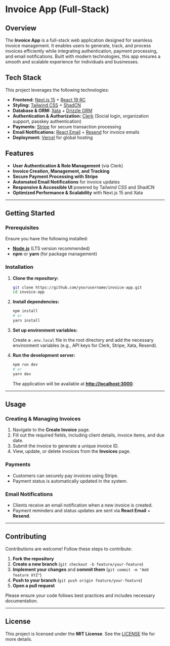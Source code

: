 # Invoice App (Full-Stack)

## Overview

The **Invoice App** is a full-stack web application designed for seamless invoice management. It enables users to generate, track, and process invoices efficiently while integrating authentication, payment processing, and email notifications. Built with modern technologies, this app ensures a smooth and scalable experience for individuals and businesses.

## Tech Stack

This project leverages the following technologies:

- **Frontend:** [Next.js 15](https://nextjs.org/) + [React 19 RC](https://react.dev/)
- **Styling:** [Tailwind CSS](https://tailwindcss.com/) + [ShadCN](https://ui.shadcn.com/)
- **Database & ORM:** [Xata](https://xata.io/) + [Drizzle ORM](https://orm.drizzle.team/)
- **Authentication & Authorization:** [Clerk](https://clerk.dev/) (Social login, organization support, passkey authentication)
- **Payments:** [Stripe](https://stripe.com/) for secure transaction processing
- **Email Notifications:** [React Email](https://react.email/) + [Resend](https://resend.com/) for invoice emails
- **Deployment:** [Vercel](https://vercel.com/) for global hosting

## Features

- **User Authentication & Role Management** (via Clerk)
- **Invoice Creation, Management, and Tracking**
- **Secure Payment Processing with Stripe**
- **Automated Email Notifications** for invoice updates
- **Responsive & Accessible UI** powered by Tailwind CSS and ShadCN
- **Optimized Performance & Scalability** with Next.js 15 and Xata

---

## Getting Started

### Prerequisites

Ensure you have the following installed:

- **[Node.js](https://nodejs.org/)** (LTS version recommended)
- **npm** or **yarn** (for package management)

### Installation

1. **Clone the repository:**

   ```sh
   git clone https://github.com/yourusername/invoice-app.git
   cd invoice-app
   ```

2. **Install dependencies:**

   ```sh
   npm install
   # or
   yarn install
   ```

3. **Set up environment variables:**

   Create a `.env.local` file in the root directory and add the necessary environment variables (e.g., API keys for Clerk, Stripe, Xata, Resend).

4. **Run the development server:**

   ```sh
   npm run dev
   # or
   yarn dev
   ```

   The application will be available at **[http://localhost:3000](http://localhost:3000)**.

---

## Usage

### Creating & Managing Invoices

1. Navigate to the **Create Invoice** page.
2. Fill out the required fields, including client details, invoice items, and due date.
3. Submit the invoice to generate a unique invoice ID.
4. View, update, or delete invoices from the **Invoices** page.

### Payments

- Customers can securely pay invoices using Stripe.
- Payment status is automatically updated in the system.

### Email Notifications

- Clients receive an email notification when a new invoice is created.
- Payment reminders and status updates are sent via **React Email** + **Resend**.

---

## Contributing

Contributions are welcome! Follow these steps to contribute:

1. **Fork the repository**
2. **Create a new branch** (`git checkout -b feature/your-feature`)
3. **Implement your changes** and **commit them** (`git commit -m "Add feature XYZ"`)
4. **Push to your branch** (`git push origin feature/your-feature`)
5. **Open a pull request**

Please ensure your code follows best practices and includes necessary documentation.

---

## License

This project is licensed under the **MIT License**. See the [LICENSE](LICENSE) file for more details.
